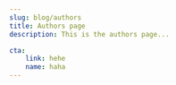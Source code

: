 ```yaml
---
slug: blog/authors
title: Authors page
description: This is the authors page... 

cta:
    link: hehe
    name: haha
---
```


